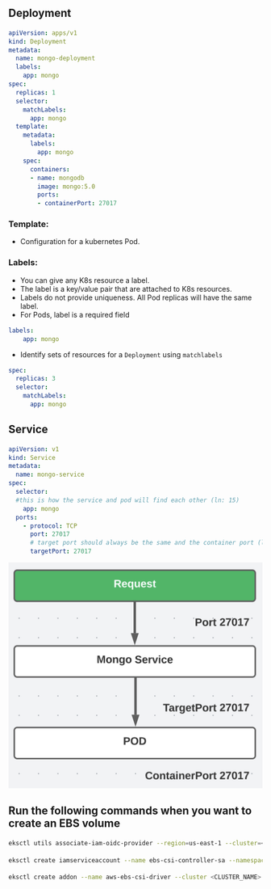 ## Deployment

```yaml
apiVersion: apps/v1
kind: Deployment
metadata:
  name: mongo-deployment
  labels:
    app: mongo
spec:
  replicas: 1
  selector:
    matchLabels:
      app: mongo
  template:
    metadata:
      labels:
        app: mongo
    spec:
      containers:
      - name: mongodb
        image: mongo:5.0
        ports:
        - containerPort: 27017
```

### Template:

- Configuration for a kubernetes Pod.

### Labels:

- You can give any K8s resource a label.
- The label is a key/value pair that are attached to K8s resources.
- Labels do not provide uniqueness. All Pod replicas will have the same label.
- For Pods, label is a required field

```yaml
labels:
    app: mongo
```

- Identify sets of resources for a `Deployment` using `matchlabels`

```yaml
spec:
  replicas: 3
  selector:
    matchLabels:
      app: mongo
```

## Service

```yaml
apiVersion: v1
kind: Service
metadata:
  name: mongo-service
spec:
  selector:
  #this is how the service and pod will find each other (ln: 15)
    app: mongo
  ports:
    - protocol: TCP
      port: 27017
      # target port should always be the same and the container port (ln: 21)
      targetPort: 27017
```

![Sservice flow](./images/service-flow.png)

## Run the following commands when you want to create an EBS volume
```bash
eksctl utils associate-iam-oidc-provider --region=us-east-1 --cluster=<CLUSTER_NAME> --approve

eksctl create iamserviceaccount --name ebs-csi-controller-sa --namespace kube-system --cluster <CLUSTER_NAME> --attach-policy-arn arn:aws:iam::aws:policy/service-role/AmazonEBSCSIDriverPolicy --approve  --role-only  --role-name AmazonEKS_EBS_CSI_DriverRole

eksctl create addon --name aws-ebs-csi-driver --cluster <CLUSTER_NAME> --service-account-role-arn arn:aws:iam::$(aws sts get-caller-identity --query Account --output text):role/AmazonEKS_EBS_CSI_DriverRole --force
```
